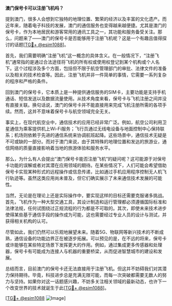 **澳门保号卡可以注册飞机吗？**

提到澳门，很多人会想到它独特的地理位置、繁荣的经济以及丰富的文化遗产。而近年来，随着电子科技的发展，澳门的通信服务也变得越来越便捷。尤其是澳门的保号卡，作为本地居民和游客常用的通讯工具之一，其功能和服务备受关注。那么，问题来了——澳门的保号卡是否能够用于注册飞机呢？这是一个有趣且值得探讨的话题[[TG💪+ @esim1088](https://t.me/s/esim1088)]。

首先，我们需要明确“注册飞机”这一概念的具体含义。在一般情况下，“注册飞机”通常指的是通过合法途径将飞机的所有权或使用权登记到某个机构或个人名下。这个过程涉及多个方面，包括但不限于航空管理部门的审批、法律文件的准备以及相关的技术检查等。因此，注册飞机并非一件简单的事情，它需要一系列复杂的程序和严格的条件。

回到澳门的保号卡，它本质上是一种提供通信服务的SIM卡，主要功能是支持手机通话、短信发送以及数据流量使用。从技术角度来看，保号卡与飞机注册之间并没有直接关联。换句话说，澳门的保号卡并不能直接用来完成飞机注册所需的各项手续。然而，这并不意味着保号卡与航空领域完全无关。

事实上，在现代航空业中，通信技术的应用已经非常广泛。例如，航空公司利用卫星通信为乘客提供机上Wi-Fi服务；飞行员通过无线电设备与地面控制中心保持联系；机场则依赖于先进的通信系统来协调航班起降。这些场景中，通信技术无疑是不可或缺的一部分。而对于澳门来说，由于其特殊的地理位置和发达的旅游业，通信网络的质量直接影响着当地的旅游体验和服务水平。

那么，为什么有人会提出“澳门保号卡能否注册飞机”的疑问呢？这可能源于对保号卡功能的误解或者对其潜在应用领域的期待。在某些情况下，人们可能会希望借助保号卡实现某种形式的远程操作或信息传递，比如通过手机应用程序控制无人机飞行轨迹等。虽然这类应用尚未普及，但它们确实展示了未来通信技术发展的可能性。

当然，无论是在理论上还是实际操作中，要实现这样的目标还需要克服诸多挑战。首先，飞机作为一种大型交通工具，其设计制造和运行管理都必须遵循国际标准和法律法规，任何试图绕过正规流程的行为都是不可取的。其次，即使未来技术进步使得某些基于通信手段的操作成为可能，这也需要经过专业人员的设计与测试，并获得相关机构的认可。

尽管如此，我们仍然可以乐观地展望未来。随着5G、物联网等新兴技术的不断成熟，通信设备的功能边界正在被逐步拓展。可以预见的是，在不远的将来，保号卡或许能够在某些特定场景下发挥更大的作用。例如，通过集成更多传感器和处理器，保号卡有可能成为连接人与机器的重要桥梁，从而促进智慧城市的建设和发展。

总结而言，目前澳门的保号卡还无法直接用于注册飞机。但这并不妨碍我们对其潜力保持期待。毕竟，科技进步总是充满无限可能，而每一次突破都需要无数人的努力与坚持。如果你对这一话题感兴趣，不妨多关注相关领域的最新动态，也许下一个改变世界的技术就诞生于此[[TG💪+ @esim1088](https://t.me/s/esim1088)]。

[[TG💪+ @esim1088](https://t.me/s/esim1088) ![Image](https://i.postimg.cc/4NQfJmqS/Snipaste-2025-05-13-00-14-12.png)]